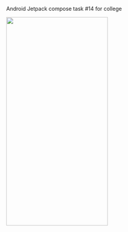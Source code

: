 <p>Android Jetpack compose task #14 for college</p>
<img src="https://github.com/user-attachments/assets/da2d5965-0581-4b65-bf36-445cac98ddd8" width="270" height="555">

